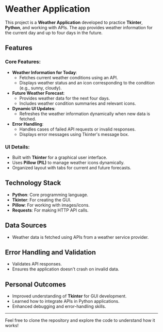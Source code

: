 # Weather Application

This project is a **Weather Application** developed to practice **Tkinter**, **Python**, and working with APIs. The app provides weather information for the current day and up to four days in the future.

## Features

### Core Features:
- **Weather Information for Today**:
  - Fetches current weather conditions using an API.
  - Displays weather status and an icon corresponding to the condition (e.g., sunny, cloudy).
- **Future Weather Forecast**:
  - Provides weather data for the next four days.
  - Includes weather condition summaries and relevant icons.
- **Dynamic UI Updates**:
  - Refreshes the weather information dynamically when new data is fetched.
- **Error Handling**:
  - Handles cases of failed API requests or invalid responses.
  - Displays error messages using Tkinter's message box.

### UI Details:
- Built with **Tkinter** for a graphical user interface.
- Uses **Pillow (PIL)** to manage weather icons dynamically.
- Organized layout with tabs for current and future forecasts.

## Technology Stack
- **Python**: Core programming language.
- **Tkinter**: For creating the GUI.
- **Pillow**: For working with images/icons.
- **Requests**: For making HTTP API calls.

## Data Sources
- Weather data is fetched using APIs from a weather service provider.

## Error Handling and Validation
- Validates API responses.
- Ensures the application doesn't crash on invalid data.

## Personal Outcomes
- Improved understanding of **Tkinter** for GUI development.
- Learned how to integrate APIs in Python applications.
- Enhanced debugging and error-handling skills.

---

Feel free to clone the repository and explore the code to understand how it works!
